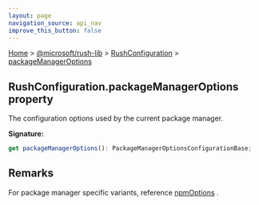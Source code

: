 ```yaml
---
layout: page
navigation_source: api_nav
improve_this_button: false
---
```



[Home](./index.md) &gt; [@microsoft/rush-lib](./rush-lib.md) &gt; [RushConfiguration](./rush-lib.rushconfiguration.md) &gt; [packageManagerOptions](./rush-lib.rushconfiguration.packagemanageroptions.md)

## RushConfiguration.packageManagerOptions property

The configuration options used by the current package manager.

<b>Signature:</b>

```typescript
get packageManagerOptions(): PackageManagerOptionsConfigurationBase;
```

## Remarks

For package manager specific variants, reference [npmOptions](./rush-lib.rushconfiguration.npmoptions.md) .
